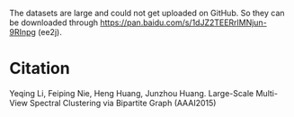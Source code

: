 The datasets are large and could not get uploaded on GitHub. So they can be downloaded through https://pan.baidu.com/s/1dJZ2TEERrlMNjun-9RInpg (ee2j).

# Citation
Yeqing Li, Feiping Nie, Heng Huang, Junzhou Huang. Large-Scale Multi-View Spectral Clustering via Bipartite Graph (AAAI2015)

